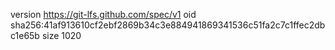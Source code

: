 version https://git-lfs.github.com/spec/v1
oid sha256:41af913610cf2ebf2869b34c3e884941869341536c51fa2c7c1ffec2dbc1e65b
size 1020
